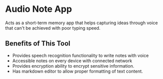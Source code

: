 # Audio Note App

Acts as a short-term memory app that helps capturing ideas through voice that can't be achieved with poor typing speed.

## Benefits of This Tool

- Provides speech recognition functionality to write notes with voice
- Accessible notes on every device with connected network
- Provides encryption ability to encrypt sensitive information.
- Has markdown editor to allow proper formatting of text content.
